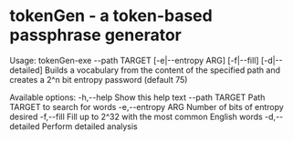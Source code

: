 # tokenGen - a token-based passphrase generator

Usage: tokenGen-exe --path TARGET [-e|--entropy ARG] [-f|--fill] [-d|--detailed]
  Builds a vocabulary from the content of the specified path and creates a 2^n
  bit entropy password (default 75)

Available options:
  -h,--help                Show this help text
  --path TARGET            Path TARGET to search for words
  -e,--entropy ARG         Number of bits of entropy desired
  -f,--fill                Fill up to 2^32 with the most common English words
  -d,--detailed            Perform detailed analysis